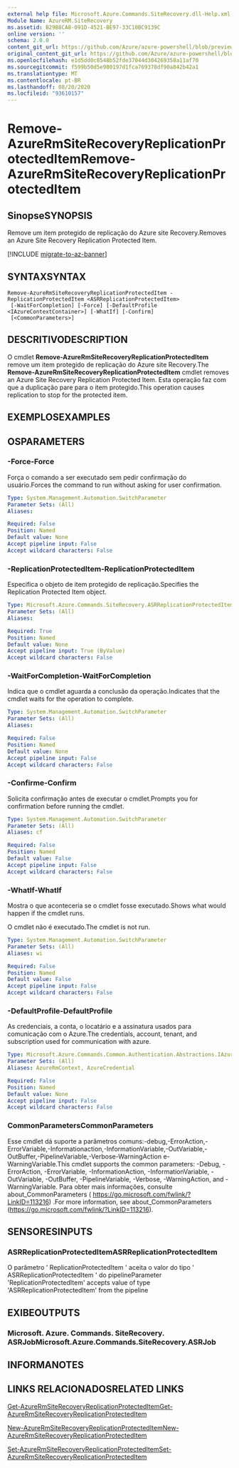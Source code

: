 ```yaml
---
external help file: Microsoft.Azure.Commands.SiteRecovery.dll-Help.xml
Module Name: AzureRM.SiteRecovery
ms.assetid: B29B8CA8-091D-4521-BE97-33C10BC9139C
online version: ''
schema: 2.0.0
content_git_url: https://github.com/Azure/azure-powershell/blob/preview/src/ResourceManager/SiteRecovery/Commands.SiteRecovery/help/Remove-AzureRmSiteRecoveryReplicationProtectedItem.md
original_content_git_url: https://github.com/Azure/azure-powershell/blob/preview/src/ResourceManager/SiteRecovery/Commands.SiteRecovery/help/Remove-AzureRmSiteRecoveryReplicationProtectedItem.md
ms.openlocfilehash: e1d5dd0c8548b52fde37044d304269358a11af70
ms.sourcegitcommit: f599b50d5e980197d1fca769378df90a842b42a1
ms.translationtype: MT
ms.contentlocale: pt-BR
ms.lasthandoff: 08/20/2020
ms.locfileid: "93610157"
---
```

# <span data-ttu-id="5378a-101">Remove-AzureRmSiteRecoveryReplicationProtectedItem</span><span class="sxs-lookup"><span data-stu-id="5378a-101">Remove-AzureRmSiteRecoveryReplicationProtectedItem</span></span>

## <span data-ttu-id="5378a-102">Sinopse</span><span class="sxs-lookup"><span data-stu-id="5378a-102">SYNOPSIS</span></span>
<span data-ttu-id="5378a-103">Remove um item protegido de replicação do Azure site Recovery.</span><span class="sxs-lookup"><span data-stu-id="5378a-103">Removes an Azure Site Recovery Replication Protected Item.</span></span>

[!INCLUDE [migrate-to-az-banner](../../includes/migrate-to-az-banner.md)]

## <span data-ttu-id="5378a-104">SYNTAX</span><span class="sxs-lookup"><span data-stu-id="5378a-104">SYNTAX</span></span>

```
Remove-AzureRmSiteRecoveryReplicationProtectedItem -ReplicationProtectedItem <ASRReplicationProtectedItem>
 [-WaitForCompletion] [-Force] [-DefaultProfile <IAzureContextContainer>] [-WhatIf] [-Confirm]
 [<CommonParameters>]
```

## <span data-ttu-id="5378a-105">DESCRITIVO</span><span class="sxs-lookup"><span data-stu-id="5378a-105">DESCRIPTION</span></span>
<span data-ttu-id="5378a-106">O cmdlet **Remove-AzureRmSiteRecoveryReplicationProtectedItem** remove um item protegido de replicação do Azure site Recovery.</span><span class="sxs-lookup"><span data-stu-id="5378a-106">The **Remove-AzureRmSiteRecoveryReplicationProtectedItem** cmdlet removes an Azure Site Recovery Replication Protected Item.</span></span>
<span data-ttu-id="5378a-107">Esta operação faz com que a duplicação pare para o item protegido.</span><span class="sxs-lookup"><span data-stu-id="5378a-107">This operation causes replication to stop for the protected item.</span></span>

## <span data-ttu-id="5378a-108">EXEMPLOS</span><span class="sxs-lookup"><span data-stu-id="5378a-108">EXAMPLES</span></span>

## <span data-ttu-id="5378a-109">OS</span><span class="sxs-lookup"><span data-stu-id="5378a-109">PARAMETERS</span></span>

### <span data-ttu-id="5378a-110">-Force</span><span class="sxs-lookup"><span data-stu-id="5378a-110">-Force</span></span>
<span data-ttu-id="5378a-111">Força o comando a ser executado sem pedir confirmação do usuário.</span><span class="sxs-lookup"><span data-stu-id="5378a-111">Forces the command to run without asking for user confirmation.</span></span>

```yaml
Type: System.Management.Automation.SwitchParameter
Parameter Sets: (All)
Aliases: 

Required: False
Position: Named
Default value: None
Accept pipeline input: False
Accept wildcard characters: False
```

### <span data-ttu-id="5378a-112">-ReplicationProtectedItem</span><span class="sxs-lookup"><span data-stu-id="5378a-112">-ReplicationProtectedItem</span></span>
<span data-ttu-id="5378a-113">Especifica o objeto de item protegido de replicação.</span><span class="sxs-lookup"><span data-stu-id="5378a-113">Specifies the Replication Protected Item object.</span></span>

```yaml
Type: Microsoft.Azure.Commands.SiteRecovery.ASRReplicationProtectedItem
Parameter Sets: (All)
Aliases: 

Required: True
Position: Named
Default value: None
Accept pipeline input: True (ByValue)
Accept wildcard characters: False
```

### <span data-ttu-id="5378a-114">-WaitForCompletion</span><span class="sxs-lookup"><span data-stu-id="5378a-114">-WaitForCompletion</span></span>
<span data-ttu-id="5378a-115">Indica que o cmdlet aguarda a conclusão da operação.</span><span class="sxs-lookup"><span data-stu-id="5378a-115">Indicates that the cmdlet waits for the operation to complete.</span></span>

```yaml
Type: System.Management.Automation.SwitchParameter
Parameter Sets: (All)
Aliases: 

Required: False
Position: Named
Default value: None
Accept pipeline input: False
Accept wildcard characters: False
```

### <span data-ttu-id="5378a-116">-Confirme</span><span class="sxs-lookup"><span data-stu-id="5378a-116">-Confirm</span></span>
<span data-ttu-id="5378a-117">Solicita confirmação antes de executar o cmdlet.</span><span class="sxs-lookup"><span data-stu-id="5378a-117">Prompts you for confirmation before running the cmdlet.</span></span>

```yaml
Type: System.Management.Automation.SwitchParameter
Parameter Sets: (All)
Aliases: cf

Required: False
Position: Named
Default value: False
Accept pipeline input: False
Accept wildcard characters: False
```

### <span data-ttu-id="5378a-118">-WhatIf</span><span class="sxs-lookup"><span data-stu-id="5378a-118">-WhatIf</span></span>
<span data-ttu-id="5378a-119">Mostra o que aconteceria se o cmdlet fosse executado.</span><span class="sxs-lookup"><span data-stu-id="5378a-119">Shows what would happen if the cmdlet runs.</span></span>

<span data-ttu-id="5378a-120">O cmdlet não é executado.</span><span class="sxs-lookup"><span data-stu-id="5378a-120">The cmdlet is not run.</span></span>

```yaml
Type: System.Management.Automation.SwitchParameter
Parameter Sets: (All)
Aliases: wi

Required: False
Position: Named
Default value: False
Accept pipeline input: False
Accept wildcard characters: False
```

### <span data-ttu-id="5378a-121">-DefaultProfile</span><span class="sxs-lookup"><span data-stu-id="5378a-121">-DefaultProfile</span></span>
<span data-ttu-id="5378a-122">As credenciais, a conta, o locatário e a assinatura usados para comunicação com o Azure.</span><span class="sxs-lookup"><span data-stu-id="5378a-122">The credentials, account, tenant, and subscription used for communication with azure.</span></span>

```yaml
Type: Microsoft.Azure.Commands.Common.Authentication.Abstractions.IAzureContextContainer
Parameter Sets: (All)
Aliases: AzureRmContext, AzureCredential

Required: False
Position: Named
Default value: None
Accept pipeline input: False
Accept wildcard characters: False
```

### <span data-ttu-id="5378a-123">CommonParameters</span><span class="sxs-lookup"><span data-stu-id="5378a-123">CommonParameters</span></span>
<span data-ttu-id="5378a-124">Esse cmdlet dá suporte a parâmetros comuns:-debug,-ErrorAction,-ErrorVariable,-Informationaction,-InformationVariable,-OutVariable,-OutBuffer,-PipelineVariable,-Verbose-WarningAction e-WarningVariable.</span><span class="sxs-lookup"><span data-stu-id="5378a-124">This cmdlet supports the common parameters: -Debug, -ErrorAction, -ErrorVariable, -InformationAction, -InformationVariable, -OutVariable, -OutBuffer, -PipelineVariable, -Verbose, -WarningAction, and -WarningVariable.</span></span> <span data-ttu-id="5378a-125">Para obter mais informações, consulte about_CommonParameters ( https://go.microsoft.com/fwlink/?LinkID=113216) .</span><span class="sxs-lookup"><span data-stu-id="5378a-125">For more information, see about_CommonParameters (https://go.microsoft.com/fwlink/?LinkID=113216).</span></span>

## <span data-ttu-id="5378a-126">SENSORES</span><span class="sxs-lookup"><span data-stu-id="5378a-126">INPUTS</span></span>

### <span data-ttu-id="5378a-127">ASRReplicationProtectedItem</span><span class="sxs-lookup"><span data-stu-id="5378a-127">ASRReplicationProtectedItem</span></span>
<span data-ttu-id="5378a-128">O parâmetro ' ReplicationProtectedItem ' aceita o valor do tipo ' ASRReplicationProtectedItem ' do pipeline</span><span class="sxs-lookup"><span data-stu-id="5378a-128">Parameter 'ReplicationProtectedItem' accepts value of type 'ASRReplicationProtectedItem' from the pipeline</span></span>

## <span data-ttu-id="5378a-129">EXIBE</span><span class="sxs-lookup"><span data-stu-id="5378a-129">OUTPUTS</span></span>

### <span data-ttu-id="5378a-130">Microsoft. Azure. Commands. SiteRecovery. ASRJob</span><span class="sxs-lookup"><span data-stu-id="5378a-130">Microsoft.Azure.Commands.SiteRecovery.ASRJob</span></span>

## <span data-ttu-id="5378a-131">INFORMA</span><span class="sxs-lookup"><span data-stu-id="5378a-131">NOTES</span></span>

## <span data-ttu-id="5378a-132">LINKS RELACIONADOS</span><span class="sxs-lookup"><span data-stu-id="5378a-132">RELATED LINKS</span></span>

[<span data-ttu-id="5378a-133">Get-AzureRmSiteRecoveryReplicationProtectedItem</span><span class="sxs-lookup"><span data-stu-id="5378a-133">Get-AzureRmSiteRecoveryReplicationProtectedItem</span></span>](./Get-AzureRmSiteRecoveryReplicationProtectedItem.md)

[<span data-ttu-id="5378a-134">New-AzureRmSiteRecoveryReplicationProtectedItem</span><span class="sxs-lookup"><span data-stu-id="5378a-134">New-AzureRmSiteRecoveryReplicationProtectedItem</span></span>](./New-AzureRmSiteRecoveryReplicationProtectedItem.md)

[<span data-ttu-id="5378a-135">Set-AzureRmSiteRecoveryReplicationProtectedItem</span><span class="sxs-lookup"><span data-stu-id="5378a-135">Set-AzureRmSiteRecoveryReplicationProtectedItem</span></span>](./Set-AzureRmSiteRecoveryReplicationProtectedItem.md)

